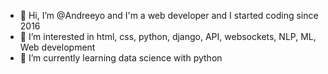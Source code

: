 - 👋 Hi, I’m @Andreeyo and I'm a web developer and I started coding since 2016
- 👀 I’m interested in html, css, python, django, API, websockets, NLP, ML, Web development
- 🌱 I’m currently learning data science with python

<!---
Andreeyo/Andreeyo is a ✨ special ✨ repository because its `README.md` (this file) appears on your GitHub profile.
You can click the Preview link to take a look at your changes.
--->
